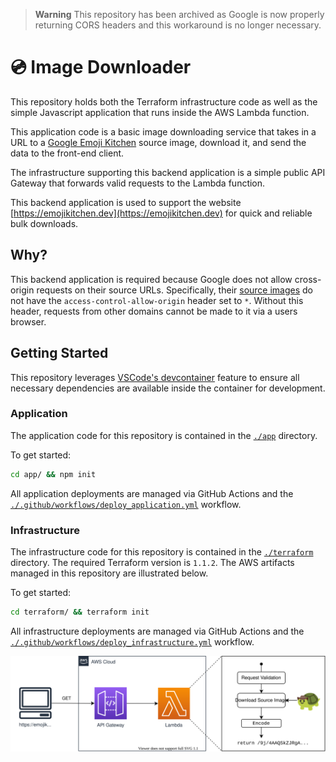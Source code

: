 > **Warning**
> This repository has been archived as Google is now properly returning CORS headers and this workaround is no longer necessary.

# 💿 Image Downloader

This repository holds both the Terraform infrastructure code as well as the simple Javascript application that runs inside the AWS Lambda function.

This application code is a basic image downloading service that takes in a URL to a [Google Emoji Kitchen](https://blog.google/products/android/emoji-kitchen-new-mashups-mixing-experience/) source image, download it, and send the data to the front-end client.

The infrastructure supporting this backend application is a simple public API Gateway that forwards valid requests to the Lambda function.

This backend application is used to support the website [https://emojikitchen.dev](https://emojikitchen.dev) for quick and reliable bulk downloads.

## Why?

This backend application is required because Google does not allow cross-origin requests on their source URLs. Specifically, their [source images](https://www.gstatic.com/android/keyboard/emojikitchen/20201001/u1f600/u1f600_u1f914.png) do not have the `access-control-allow-origin` header set to `*`. Without this header, requests from other domains cannot be made to it via a users browser.

## Getting Started

This repository leverages [VSCode's devcontainer](https://code.visualstudio.com/docs/remote/containers) feature to ensure all necessary dependencies are available inside the container for development.

### Application

The application code for this repository is contained in the [`./app`](./app) directory.

To get started:

```bash
cd app/ && npm init
```

All application deployments are managed via GitHub Actions and the [`./.github/workflows/deploy_application.yml`](./.github/workflows/deploy_application.yml) workflow.

### Infrastructure

The infrastructure code for this repository is contained in the [`./terraform`](./terraform) directory. The required Terraform version is `1.1.2`. The AWS artifacts managed in this repository are illustrated below.

To get started:

```bash
cd terraform/ && terraform init
```

All infrastructure deployments are managed via GitHub Actions and the [`./.github/workflows/deploy_infrastructure.yml`](./.github/workflows/deploy_infrastructure.yml) workflow.

![](./assets/architecture.svg)
